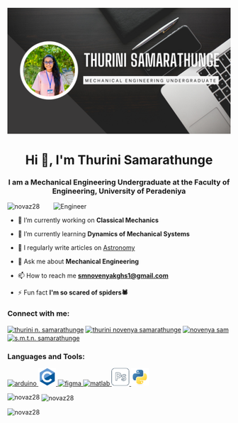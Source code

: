 ![logo](https://github.com/Novaz28/Novaz28/blob/main/Thurini.png)
<h1 align="center">Hi 👋, I'm Thurini Samarathunge</h1>
<h3 align="center">I am a Mechanical Engineering Undergraduate at the Faculty of Engineering, University of Peradeniya</h3>
<img align="right" alt="Engineer" width="400" src="https://i.pinimg.com/originals/c8/a6/2c/c8a62c3f14fdf027de13e1755ddd0ec6.gif" >


<p align="left"> <img src="https://komarev.com/ghpvc/?username=novaz28&label=Profile%20views&color=0e75b6&style=flat" alt="novaz28" /> </p>

- 🔭 I’m currently working on **Classical Mechanics**

- 🌱 I’m currently learning **Dynamics of Mechanical Systems**

- 📝 I regularly write articles on [Astronomy](Astronomy)

- 💬 Ask me about **Mechanical Engineering**

- 📫 How to reach me **smnovenyakghs1@gmail.com**

- ⚡ Fun fact **I'm so scared of spiders🕷️**

<h3 align="left">Connect with me:</h3>
<p align="left">
<a href="https://www.linkedin.com/in/thurini-n-samarathunge-472760223/" target="blank"><img align="center" src="https://raw.githubusercontent.com/rahuldkjain/github-profile-readme-generator/master/src/images/icons/Social/linked-in-alt.svg" alt="thurini n. samarathunge" height="30" width="40" /></a>
<a href="https://fb.com/thurini-novenya-samarathunge" target="blank"><img align="center" src="https://raw.githubusercontent.com/rahuldkjain/github-profile-readme-generator/master/src/images/icons/Social/facebook.svg" alt="thurini novenya samarathunge" height="30" width="40" /></a>
<a href="https://instagram.com/novenya sam" target="blank"><img align="center" src="https://raw.githubusercontent.com/rahuldkjain/github-profile-readme-generator/master/src/images/icons/Social/instagram.svg" alt="novenya sam" height="30" width="40" /></a>
<a href="https://www.hackerrank.com/profile/e19346" target="blank"><img align="center" src="https://raw.githubusercontent.com/rahuldkjain/github-profile-readme-generator/master/src/images/icons/Social/hackerrank.svg" alt="s.m.t.n. samarathunge" height="30" width="40" /></a>
</p>

<h3 align="left">Languages and Tools:</h3>
<p align="left"> <a href="https://www.arduino.cc/" target="_blank" rel="noreferrer"> <img src="https://cdn.worldvectorlogo.com/logos/arduino-1.svg" alt="arduino" width="40" height="40"/> </a> <a href="https://www.cprogramming.com/" target="_blank" rel="noreferrer"> <img src="https://raw.githubusercontent.com/devicons/devicon/master/icons/c/c-original.svg" alt="c" width="40" height="40"/> </a> <a href="https://www.figma.com/" target="_blank" rel="noreferrer"> <img src="https://www.vectorlogo.zone/logos/figma/figma-icon.svg" alt="figma" width="40" height="40"/> </a> <a href="https://www.mathworks.com/" target="_blank" rel="noreferrer"> <img src="https://upload.wikimedia.org/wikipedia/commons/2/21/Matlab_Logo.png" alt="matlab" width="40" height="40"/> </a> <a href="https://www.photoshop.com/en" target="_blank" rel="noreferrer"> <img src="https://raw.githubusercontent.com/devicons/devicon/master/icons/photoshop/photoshop-line.svg" alt="photoshop" width="40" height="40"/> </a> <a href="https://www.python.org" target="_blank" rel="noreferrer"> <img src="https://raw.githubusercontent.com/devicons/devicon/master/icons/python/python-original.svg" alt="python" width="40" height="40"/> </a> </p>

<p><img align="left" src="https://github-readme-stats.vercel.app/api/top-langs?username=novaz28&show_icons=true&locale=en&layout=compact" alt="novaz28" /></p>

<p>&nbsp;<img align="center" src="https://github-readme-stats.vercel.app/api?username=novaz28&show_icons=true&locale=en" alt="novaz28" /></p>

<p><img align="center" src="https://github-readme-streak-stats.herokuapp.com/?user=novaz28&" alt="novaz28" /></p>

